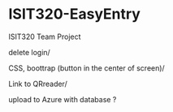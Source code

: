 # ISIT320-EasyEntry
ISIT320 Team Project



delete login/

CSS, boottrap (button in the center of screen)/

Link to QRreader/

upload to Azure with database ? 
